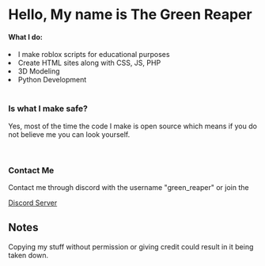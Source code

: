 <h1> Hello, My name is The Green Reaper</h1>

<h4> What I do:</h3>
<li>I make roblox scripts for educational purposes</li>
<li>Create HTML sites along with CSS, JS, PHP</li>
<li>3D Modeling</li>
<li> Python Development</li>
<br>
<h3> Is what I make safe? </h3>
<p> Yes, most of the time the code I make is open source which means if you do not believe me you can look yourself.</p>
<br>
<h3> Contact Me</h3>
<p> Contact me through discord with the username "green_reaper" or join the </p> <a href="https://discord.gg/4Y6zZRQ5"> Discord Server</a>
<br>
<h2> Notes</h2>
<p> Copying my stuff without permission or giving credit could result in it being taken down.</p>
